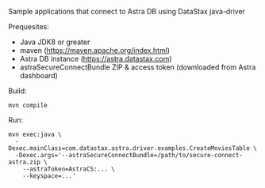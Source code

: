 Sample applications that connect to Astra DB using DataStax java-driver

Prequesites:
- Java JDK8 or greater
- maven (https://maven.apache.org/index.html)
- Astra DB instance (https://astra.datastax.com)
- astraSecureConnectBundle ZIP & access token (downloaded from Astra dashboard)

Build:

    mvn compile

Run:

    mvn exec:java \
      -Dexec.mainClass=com.datastax.astra.driver.examples.CreateMoviesTable \
      -Dexec.args='--astraSecureConnectBundle=/path/to/secure-connect-astra.zip \
        --astraToken=AstraCS:... \
        --keyspace=...'
      
